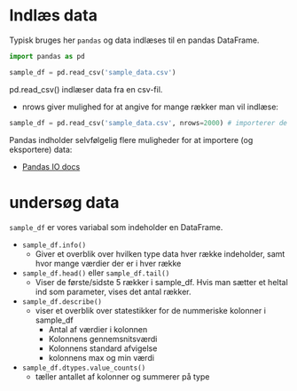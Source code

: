 # Indlæs data
Typisk bruges her `pandas` og data indlæses til en pandas DataFrame.

```python
import pandas as pd

sample_df = pd.read_csv('sample_data.csv')
```
pd.read_csv() indlæser data fra en csv-fil.
- nrows giver mulighed for at angive for mange rækker man vil indlæse:
````python
sample_df = pd.read_csv('sample_data.csv', nrows=2000) # importerer de første 2000 rows
````

Pandas indholder selvfølgelig flere muligheder for at importere (og eksportere) data:
- [Pandas IO docs](https://pandas.pydata.org/docs/user_guide/io.html)

# undersøg data
`sample_df` er vores variabal som indeholder en DataFrame.

- `sample_df.info()`
  - Giver et overblik over hvilken type data hver række indeholder, samt hvor mange værdier der er i hver række
- `sample_df.head()` eller  `sample_df.tail()`
  - Viser de første/sidste 5 rækker i sample_df. Hvis man sætter et heltal ind som parameter, vises det antal rækker.
- `sample_df.describe()`
  - viser et overblik over statestikker for de nummeriske kolonner i sample_df
    - Antal af værdier i kolonnen
    - Kolonnens gennemsnitsværdi
    - Kolonnens standard afvigelse
    - kolonnens max og min værdi
- `sample_df.dtypes.value_counts()`
  - tæller antallet af kolonner og summerer på type
